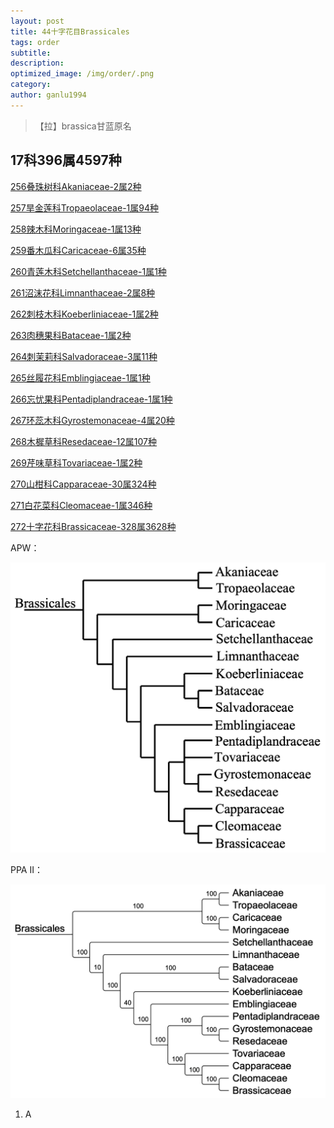 ```yaml
---
layout: post
title: 44十字花目Brassicales
tags: order    
subtitle: 
description: 
optimized_image: /img/order/.png
category: 
author: ganlu1994  
---
```


> 【拉】brassica甘蓝原名

## 17科396属4597种

[256叠珠树科Akaniaceae-2属2种](https://ganlu1994.github.io/256叠珠树科Akaniaceae/)

[257旱金莲科Tropaeolaceae-1属94种](https://ganlu1994.github.io/257旱金莲科Tropaeolaceae/)

[258辣木科Moringaceae-1属13种](https://ganlu1994.github.io/258辣木科Moringaceae/)

[259番木瓜科Caricaceae-6属35种](https://ganlu1994.github.io/259番木瓜科Caricaceae/)

[260青莲木科Setchellanthaceae-1属1种](https://ganlu1994.github.io/260青莲木科Setchellanthaceae/)

[261沼沫花科Limnanthaceae-2属8种](https://ganlu1994.github.io/261沼沫花科Limnanthaceae/)

[262刺枝木科Koeberliniaceae-1属2种](https://ganlu1994.github.io/262刺枝木科Koeberliniaceae/)

[263肉穗果科Bataceae-1属2种](https://ganlu1994.github.io/263肉穗果科Bataceae/)

[264刺茉莉科Salvadoraceae-3属11种](https://ganlu1994.github.io/264刺茉莉科Salvadoraceae/)

[265丝履花科Emblingiaceae-1属1种](https://ganlu1994.github.io/265丝履花科Emblingiaceae/)

[266忘忧果科Pentadiplandraceae-1属1种](https://ganlu1994.github.io/266忘忧果科Pentadiplandraceae/)

[267环蕊木科Gyrostemonaceae-4属20种](https://ganlu1994.github.io/267环蕊木科Gyrostemonaceae/)

[268木樨草科Resedaceae-12属107种](https://ganlu1994.github.io/268木樨草科Resedaceae/)

[269芹味草科Tovariaceae-1属2种](https://ganlu1994.github.io/269芹味草科Tovariaceae/)

[270山柑科Capparaceae-30属324种](https://ganlu1994.github.io/270山柑科Capparaceae/)

[271白花菜科Cleomaceae-1属346种](https://ganlu1994.github.io/271白花菜科Cleomaceae/)

[272十字花科Brassicaceae-328属3628种](https://ganlu1994.github.io/272十字花科Brassicaceae/)

APW：

![](/img/phylo/64-44十字花目A.png)

PPA II：

![](/img/phylo/64-44十字花目P2.png)

1. A